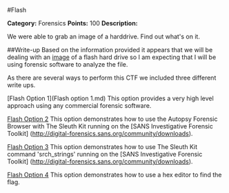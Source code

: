 #Flash

**Category:** Forensics 
**Points:** 100 
**Description:** 

We were able to grab an image of a harddrive. Find out what's on it.

##Write-up
Based on the information provided it appears that we will be dealing with an [image](https://en.wikipedia.org/wiki/Disk_image) of a flash hard drive so I am expecting that I will be using forensic software to analyze the file.

As there are several ways to perform this CTF we included three different write ups.

[Flash Option 1](Flash option 1.md)
This option provides a very high level approach using any commercial forensic software.

[Flash Option 2](./Flash%20option%202.md)
This option demonstrates how to use the Autopsy Forensic Browser with The Sleuth Kit running on the [SANS Investigative Forensic Toolkit] (http://digital-forensics.sans.org/community/downloads).

[Flash Option 3](Flash%20option%203.md)
This option demonstrates how to use The Sleuth Kit command 'srch_strings' running on the [SANS Investigative Forensic Toolkit] (http://digital-forensics.sans.org/community/downloads).

[Flash Option 4](Flash%20option%204.md)
This option demonstrates how to use a hex editor to find the flag.
